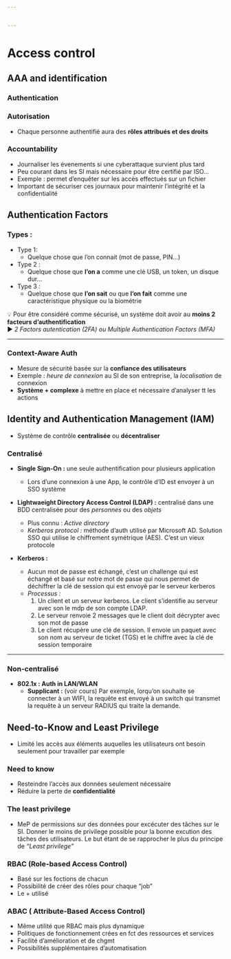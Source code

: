 ```yaml
---


---
```


<h1 id="access-control">Access control</h1>
<h2 id="aaa-and-identification">AAA and identification</h2>
<h3 id="authentication">Authentication</h3>
<h3 id="autorisation">Autorisation</h3>
<ul>
<li>Chaque personne authentifié aura des <strong>rôles attribués et des droits</strong></li>
</ul>
<h3 id="accountability">Accountability</h3>
<ul>
<li>Journaliser les évenements si une cyberattaque survient plus tard</li>
<li>Peu courant dans les SI mais nécessaire pour être certifié par ISO…</li>
<li>Exemple : permet d’enquêter sur les accès effectués sur un fichier</li>
<li>Important de sécuriser ces journaux pour maintenir l’intégrité et la confidentialité</li>
</ul>
<h2 id="authentication-factors">Authentication Factors</h2>
<h3 id="types-">Types :</h3>
<ul>
<li>Type 1:
<ul>
<li>Quelque chose que l’on connait (mot de passe, PIN…)</li>
</ul>
</li>
<li>Type 2 :
<ul>
<li>Quelque chose que <strong>l’on a</strong> comme une clé USB, un token, un disque dur…</li>
</ul>
</li>
<li>Type 3 :
<ul>
<li>Quelque chose que <strong>l’on sait</strong> ou que <strong>l’on fait</strong> comme une caractéristique physique ou la biométrie</li>
</ul>
</li>
</ul>
<p>💡 Pour être considéré comme sécurisé, un système doit avoir au <strong>moins 2 facteurs d’authentification</strong><br>
▶️ <em>2 Factors autentication (2FA) ou Multiple Authentication Factors (MFA)</em></p>
<hr>
<h3 id="context-aware-auth">Context-Aware Auth</h3>
<ul>
<li>Mesure de sécurité basée sur la <strong>confiance des utilisateurs</strong></li>
<li>Exemple : <em>heure de connexion</em> au SI de son entreprise, la <em>localisation</em> de connexion</li>
<li><strong>Système + complexe</strong> à mettre en place et nécessaire d’analyser tt les actions</li>
</ul>
<h2 id="identity-and-authentication-management-iam">Identity and Authentication Management (IAM)</h2>
<ul>
<li>Système de contrôle <strong>centralisée</strong> ou <strong>décentraliser</strong></li>
</ul>
<h3 id="centralisé">Centralisé</h3>
<ul>
<li>
<p><strong>Single Sign-On :</strong>  une seule authentification pour plusieurs application</p>
<ul>
<li>Lors d’une connexion à une App, le contrôle d’ID est envoyer à un SSO système</li>
</ul>
</li>
<li>
<p><strong>Lightwaeight Directory Access Control (LDAP) :</strong> centralisé dans une BDD centralisée pour des <em>personnes</em> ou des <em>objets</em></p>
<ul>
<li>Plus connu : <em>Active directory</em></li>
<li><em>Kerberos protocol :</em> méthode d’auth utilisé par Microsoft AD. Solution SSO qui utilise le chiffrement symétrique (AES). C’est un vieux protocole</li>
</ul>
</li>
<li>
<p><strong>Kerberos :</strong></p>
<ul>
<li>Aucun mot de passe est échangé, c’est un challenge qui est échangé et basé sur notre mot de passe qui nous permet de déchiffrer la clé de session qui est envoyé par le serveur kerberos</li>
<li><em>Processus :</em>
<ol>
<li>Un client et un serveur kerberos. Le client s’identifie au serveur avec son le mdp de son compte LDAP.</li>
<li>Le serveur renvoie 2 messages que le client doit décrypter avec son mot de passe</li>
<li>Le client récupère une clé de session. Il envoie un paquet avec son nom au serveur de ticket (TGS) et le chiffre avec la clé de session temporaire</li>
</ol>
</li>
</ul>
</li>
</ul>
<hr>
<h3 id="non-centralisé">Non-centralisé</h3>
<ul>
<li><strong>802.1x : Auth in LAN/WLAN</strong>
<ul>
<li><strong>Supplicant :</strong> (voir cours) Par exemple, lorqu’on souhaite se connecter à un WIFI, la requête est envoyé à un switch qui transmet la requête à un serveur RADIUS qui traite la demande.</li>
</ul>
</li>
</ul>
<h2 id="need-to-know-and-least-privilege">Need-to-Know and Least Privilege</h2>
<ul>
<li>Limité les accès aux éléments auquelles les utilisateurs ont besoin seulement pour travailler par exemple</li>
</ul>
<h3 id="need-to-know">Need to know</h3>
<ul>
<li>Resteindre l’accès aux données seulement nécessaire</li>
<li>Réduire la perte de <strong>confidentialité</strong></li>
</ul>
<h3 id="the-least-privilege">The least privilege</h3>
<ul>
<li>MeP de permissions sur des données pour excécuter des tâches sur le SI. Donner le moins de privilege possible pour la bonne excution des tâches des utilisateurs. Le but étant de se rapprocher le plus du principe de <em>“Least privilege”</em></li>
</ul>
<h3 id="rbac-role-based-access-control">RBAC (Role-based Access Control)</h3>
<ul>
<li>Basé sur les foctions de chacun</li>
<li>Possibilité de créer des rôles pour chaque “job”</li>
<li>Le + utilisé</li>
</ul>
<h3 id="abac--attribute-based-access-control">ABAC ( Attribute-Based Access Control)</h3>
<ul>
<li>Même utilité que RBAC mais plus dynamique</li>
<li>Politiques de fonctionnement crées en fct des ressources et services</li>
<li>Facilité d’amélioration et de chgmt</li>
<li>Possibilités supplémentaires d’automatisation</li>
</ul>

